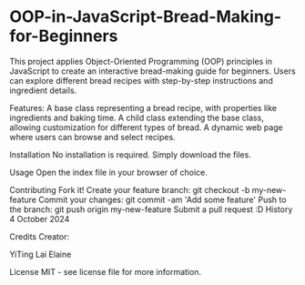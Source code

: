 # OOP-in-JavaScript-Bread-Making-for-Beginners
This project applies Object-Oriented Programming (OOP) principles in JavaScript to create an interactive bread-making guide for beginners. Users can explore different bread recipes with step-by-step instructions and ingredient details.

Features:
A base class representing a bread recipe, with properties like ingredients and baking time.
A child class extending the base class, allowing customization for different types of bread.
A dynamic web page where users can browse and select recipes.

Installation
No installation is required. Simply download the files.

Usage
Open the index file in your browser of choice.

Contributing
Fork it!
Create your feature branch: git checkout -b my-new-feature
Commit your changes: git commit -am 'Add some feature'
Push to the branch: git push origin my-new-feature
Submit a pull request :D
History
4 October 2024

Credits
Creator:

YiTing Lai Elaine

License
MIT - see license file for more information.